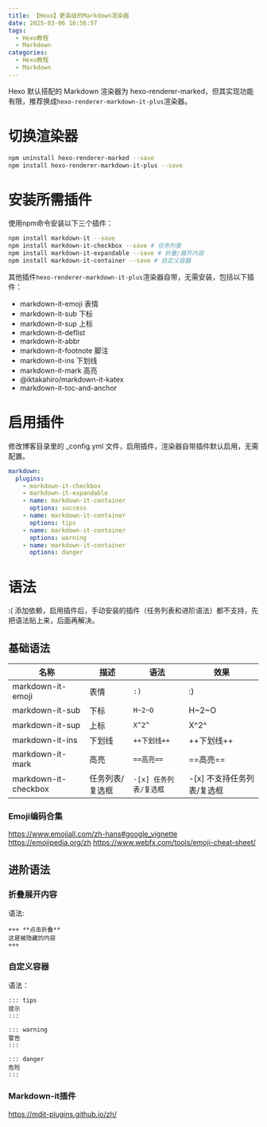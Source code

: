 ```yaml
---
title: 【Hexo】更高级的Markdown渲染器
date: 2025-03-06 16:56:57
tags:
  - Hexo教程
  - Markdown
categories:
  - Hexo教程
  - Markdown
---
```




Hexo 默认搭配的 Markdown 渲染器为 hexo-renderer-marked，但其实现功能有限，推荐换成`hexo-renderer-markdown-it-plus`渲染器。
# 切换渲染器
```bash
npm uninstall hexo-renderer-marked --save
npm install hexo-renderer-markdown-it-plus --save
```

# 安装所需插件
使用npm命令安装以下三个插件：
```bash
npm install markdown-it --save
npm install markdown-it-checkbox --save # 任务列表
npm install markdown-it-expandable --save # 折叠/展开内容
npm install markdown-it-container --save # 自定义容器
```
其他插件`hexo-renderer-markdown-it-plus`渲染器自带，无需安装，包括以下插件：
- markdown-it-emoji 表情
- markdown-it-sub 下标
- markdown-it-sup 上标
- markdown-it-deflist
- markdown-it-abbr
- markdown-it-footnote 脚注
- markdown-it-ins 下划线
- markdown-it-mark 高亮
- @iktakahiro/markdown-it-katex
- markdown-it-toc-and-anchor

# 启用插件
修改博客目录里的 _config.yml 文件，启用插件，渲染器自带插件默认启用，无需配置。
```yaml
markdown:
  plugins:
    - markdown-it-checkbox
    - markdown-it-expandable
    - name: markdown-it-container
      options: success
    - name: markdown-it-container
      options: tips
    - name: markdown-it-container
      options: warning
    - name: markdown-it-container
      options: danger
```

# 语法
:( 添加依赖，启用插件后，手动安装的插件（任务列表和进阶语法）都不支持，先把语法贴上来，后面再解决。
## 基础语法
|名称|描述|语法|效果|
|----|----|----|----|
|markdown-it-emoji|表情|`:)`| :) |
| markdown-it-sub |下标|`H~2~O`|H~2~O|
| markdown-it-sup |上标|`X^2^`|X^2^|
|markdown-it-ins|下划线|`++下划线++`| ++下划线++ |
|markdown-it-mark|高亮|`==高亮==`| ==高亮== |
|markdown-it-checkbox|任务列表/复选框|`-[x] 任务列表/复选框`| -[x] 不支持任务列表/复选框 |

<!-- # - 脚注[^1] -->
### Emoji编码合集
https://www.emojiall.com/zh-hans#google_vignette
https://emojipedia.org/zh
https://www.webfx.com/tools/emoji-cheat-sheet/
## 进阶语法

### 折叠展开内容
语法:
```
+++ **点击折叠**
这是被隐藏的内容
+++
```
### 自定义容器
语法：
```
::: tips
提示
:::

::: warning
警告
:::

::: danger
危险
:::
```
### Markdown-it插件
https://mdit-plugins.github.io/zh/